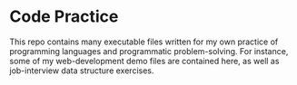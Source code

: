 # Code Practice

This repo contains many executable files written for my own practice of
programming languages and programmatic problem-solving.  For instance, some of
my web-development demo files are contained here, as well as job-interview
data structure exercises.
